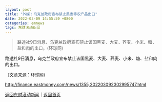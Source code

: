 ```yaml
---
layout: post
title: "外媒：乌克兰政府宣布禁止黑麦等农产品出口"
date: 2022-03-09 14:55:59 +0800
categories: emnews
tags: 东财滚动新闻
---
```

> 路透社9日消息，乌克兰政府宣布禁止该国黑麦、大麦、荞麦、小米、糖、盐和肉的出口。(环球网)

<p>路透社9日消息，乌克兰政府宣布禁止该国黑麦、大麦、荞麦、小米、糖、盐和肉的出口。</p><p class="em_media">（文章来源：环球网）</p>

<http://finance.eastmoney.com/news/1355,202203092302995747.html>

[返回东财滚动新闻](//finews.withounder.com/emnews/)｜[返回首页](//finews.withounder.com/)